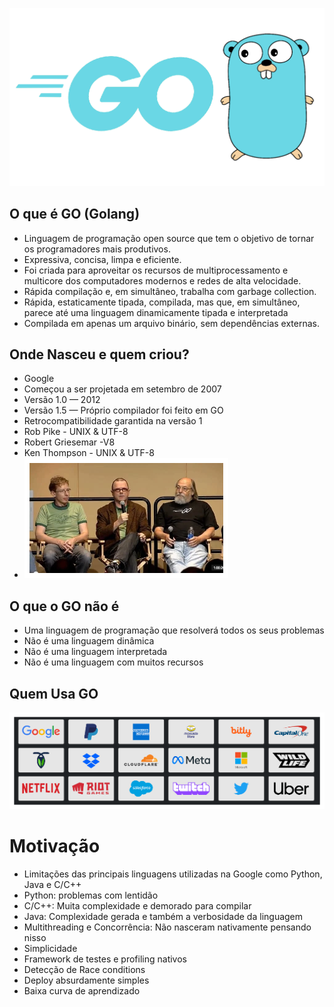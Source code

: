 ![img.png](static/img/golang.png)

## O que é GO (Golang)
- Linguagem de programação open source que tem o objetivo de tornar os programadores mais produtivos.
- Expressiva, concisa, limpa e eficiente.
- Foi criada para aproveitar os recursos de multiprocessamento e multicore dos computadores modernos e redes de alta velocidade.
- Rápida compilação e, em simultâneo, trabalha com garbage collection.
- Rápida, estaticamente tipada, compilada, mas que, em simultâneo, parece até uma linguagem dinamicamente tipada e interpretada
- Compilada em apenas um arquivo binário, sem dependências externas.

## Onde Nasceu e quem criou?
- Google
- Começou a ser projetada em setembro de 2007
- Versão 1.0 — 2012
- Versão 1.5 — Próprio compilador foi feito em GO
- Retrocompatibilidade garantida na versão 1
- Rob Pike - UNIX & UTF-8
- Robert Griesemar -V8
- Ken Thompson - UNIX & UTF-8
- ![img.png](static/img/criadores.png)

## O que o GO não é
- Uma linguagem de programação que resolverá todos os seus problemas
- Não é uma linguagem dinâmica
- Não é uma linguagem interpretada
- Não é uma linguagem com muitos recursos

## Quem Usa GO
![img.png](static/img/quem_usa.png)

# Motivação
- Limitações das principais linguagens utilizadas na Google como Python, Java e C/C++
- Python: problemas com lentidão
- C/C++: Muita complexidade e demorado para compilar
- Java: Complexidade gerada e também a verbosidade da linguagem
- Multithreading e Concorrência: Não nasceram nativamente pensando nisso
- Simplicidade
- Framework de testes e profiling nativos
- Detecção de Race conditions
- Deploy absurdamente simples
- Baixa curva de aprendizado